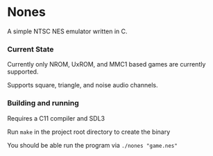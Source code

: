 
# Nones

A simple NTSC NES emulator written in C.

### Current State

Currently only NROM, UxROM, and MMC1 based games are currently supported.

Supports square, triangle, and noise audio channels.

### Building and running

Requires a C11 compiler and SDL3

Run `make` in the project root directory to create the binary

You should be able run the program via `./nones "game.nes"`
